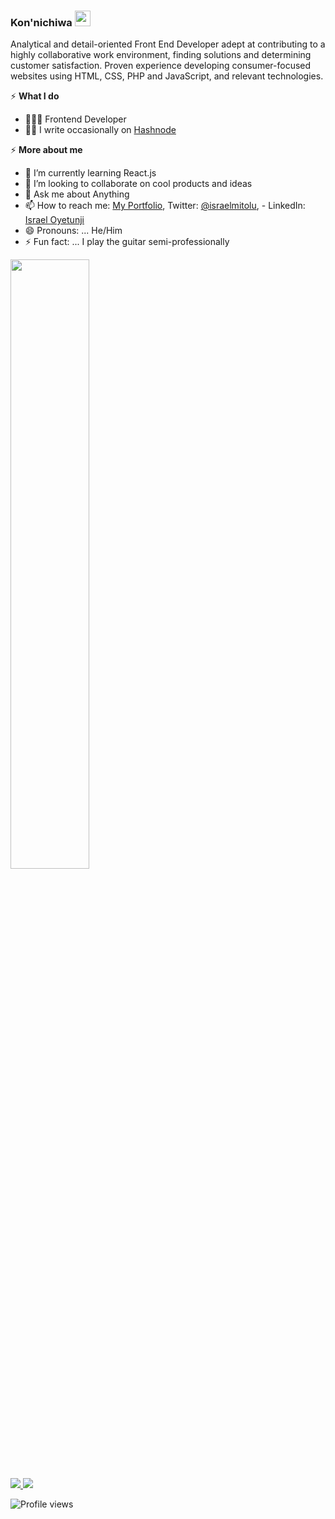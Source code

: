 ### Kon'nichiwa <img src="https://raw.githubusercontent.com/MartinHeinz/MartinHeinz/master/wave.gif" width="25px">

Analytical and detail-oriented Front End Developer adept at contributing to a highly collaborative work environment, finding solutions and determining customer satisfaction. Proven experience developing consumer-focused websites using HTML, CSS, PHP and JavaScript, and relevant technologies.

⚡️ **What I do**
- 👨🏽‍💻 Frontend Developer 
- ✍🏾 I write occasionally on [Hashnode](https://israelmitolu.hashnode.dev/) 



⚡️ **More about me**
- 🌱 I’m currently learning React.js
- 👯 I’m looking to collaborate on cool products and ideas
- 💬 Ask me about Anything
- 📫 How to reach me: [My Portfolio](https://israelmitolu.netlify.app), Twitter: [@israelmitolu](https://twitter.com/israelmitolu), - LinkedIn: [Israel Oyetunji](https://www.linkedin.com/in/israeloyetunji)
- 😄 Pronouns: ...  He/Him
- ⚡ Fun fact: ... I play the guitar semi-professionally 



<!-- <p>
  <img src="https://github-readme-stats.vercel.app/api?username=israelmitolu&show_icons=true&theme=vue&line_height=52&count_private=true" />
  <img width="37.2%" src="https://github-readme-stats.vercel.app/api/top-langs/?username=israelmitolu&count_private=true&theme=vue&line_height=55">
</p> -->

<!--START_SECTION:waka-->
<img width ="50%" src="https://wakatime.com/share/@64e8aaa6-d4cf-4f99-9573-2b6433ea7792/95f55acc-4296-4c5c-b052-57c7e8d0dee8.svg">
<!--END_SECTION:waka-->
<div>
  
  <a href="/" align="left">
    <img src="https://github-readme-stats.vercel.app/api/top-langs/?username=israelmitolu&text_color=586069&layout=compact&hide_border=true&bg_color=fff&title_color=0366d6&count_private=true&include_all_commits=true" />
  </a>

  <a href="/" align="right">
    <img src="https://github-readme-stats.vercel.app/api?username=israelmitolu&count_private=true&show_icons=true&icon_color=222&title_color=0366d6&text_color=586069&bg_color=fff&hide=issues&hide_border=true&include_all_commits=true" />
  </a>
  
</div>





![Profile views](https://gpvc.arturio.dev/israelmitolu)

